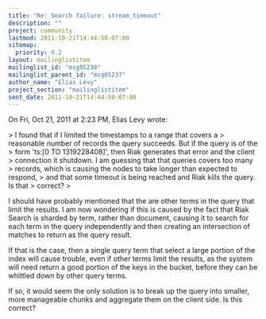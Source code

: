 ```yaml
---
title: "Re: Search failure: stream_timeout"
description: ""
project: community
lastmod: 2011-10-21T14:44:50-07:00
sitemap:
  priority: 0.2
layout: mailinglistitem
mailinglist_id: "msg05238"
mailinglist_parent_id: "msg05237"
author_name: "Elias Levy"
project_section: "mailinglistitem"
sent_date: 2011-10-21T14:44:50-07:00
---
```



On Fri, Oct 21, 2011 at 2:23 PM, Elias Levy wrote:

&gt; I found that if I limited the timestamps to a range that covers a
&gt; reasonable number of records the query succeeds. But if the query is of the
&gt; form 'ts:[0 TO 1319228408]', then Riak generates that error and the client
&gt; connection it shutdown. I am guessing that that queries covers too many
&gt; records, which is causing the nodes to take longer than expected to respond,
&gt; and that some timeout is being reached and Riak kills the query. Is that
&gt; correct?
&gt;

I should have probably mentioned that the are other terms in the query that
limit the results. I am now wondering if this is caused by the fact that
Riak Search is sharded by term, rather than document, causing it to search
for each term in the query independently and then creating an intersection
of matches to return as the query result.

If that is the case, then a single query term that select a large portion of
the index will cause trouble, even if other terms limit the results, as the
system will need return a good portion of the keys in the bucket, before
they can be whittled down by other query terms.

If so, it would seem the only solution is to break up the query into
smaller, more manageable chunks and aggregate them on the client side. Is
this correct?
